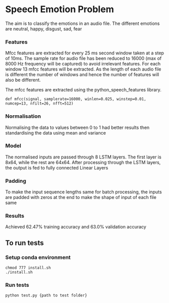 # Speech Emotion Problem
The aim is to classify the emotions in an audio file.
The different emotions are neutral, happy, disgust, sad, fear

### Features
Mfcc features are extracted for every 25 ms second window taken at a step of 10ms.
The sample rate for audio file has been reduced to 16000 (max of 8000 Hz frequency will be captured) to avoid irrelevant features.
For each window 13 mfcc features will be extracted.
As the length of each audio file is different the number of windows and hence the number of features will also be different.

The mfcc features are extracted using the python_speech_features library.

```
def mfcc(signal, samplerate=16000, winlen=0.025, winstep=0.01, numcep=13, nfilt=26, nfft=512)
```

### Normalisation

Normalising the data to values between 0 to 1 had better results then standardising the data using mean and variance 

### Model

The normalised inputs are passed through 8 LSTM layers. The first layer is 8x64, while the rest are 64x64. 
After processing through the LSTM layers, the output is fed to fully connected Linear Layers

### Padding

To make the input sequence lengths same for batch processing, the inputs are padded with zeros at the end to make the shape of input of each file same  

### Results

Achieved 62.47% training accuracy and 63.0% validation accuracy

## To run tests
### Setup conda environment

```
chmod 777 install.sh
./install.sh
```

### Run tests
```
python test.py {path to test folder}
```
